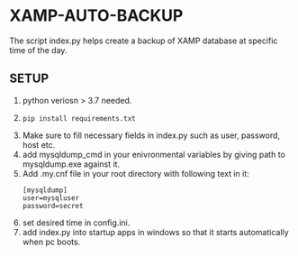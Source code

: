# XAMP-AUTO-BACKUP

The script index.py helps create a backup of XAMP database at specific time of the day.

## SETUP
1. python veriosn > 3.7 needed.
2. ```
   pip install requirements.txt
   ```
3. Make sure to fill necessary fields in index.py such as user, password, host etc.
4. add mysqldump_cmd in your enivronmental variables by giving path to mysqldump.exe against it.
5. Add .my.cnf file in your root directory with following text in it:
     ```
    [mysqldump]
    user=mysqluser
    password=secret
     ```
7. set desired time in config.ini.
8. add index.py into startup apps in windows so that it starts automatically when pc boots.
